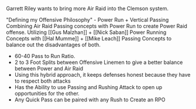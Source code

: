 Garrett Riley wants to bring more Air Raid into the Clemson system. 



"Defining my Offensive Philosophy" - Power Run + Vertical Passing
Combining Air Raid Passing concepts with Power Run to create Power Raid offense. 
Utilizing [[Gus Malzhan]] + [[Nick Saban]] Power Running Concepts with [[Hal Mumme]] + [[Mike Leach]] Passing Concepts to balance out the disadvantages of both. 

- 60-40 Pass to Run Ratio. 
- 2 to 3 Foot Splits between Offensive Linemen to give a better balance between Power and Air Raid
- Using this hybrid approach, it keeps defenses honest because they have to respect both attacks
- Has the Ability to use Passing and Rushing Attack to open up opportunities for the other. 
- Any Quick Pass can be paired with any Rush to Create an RPO